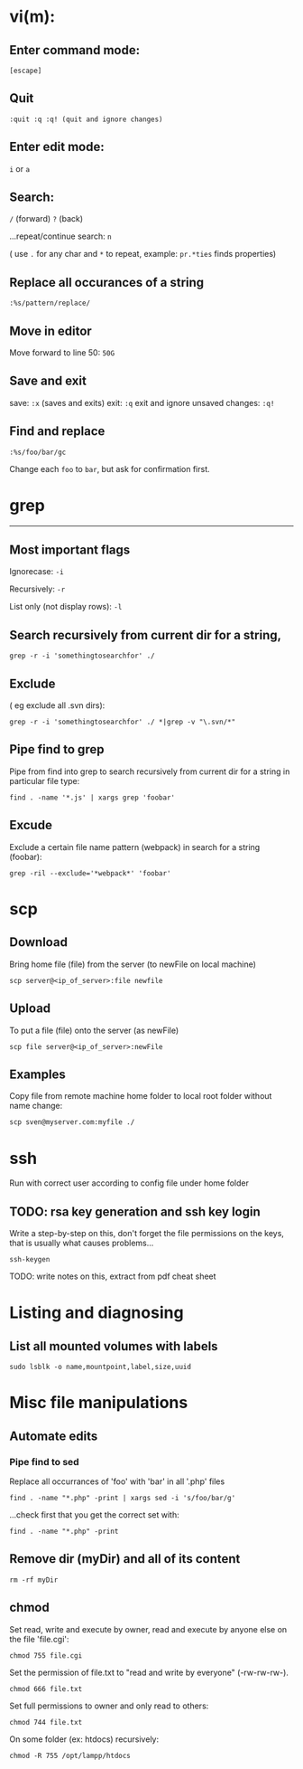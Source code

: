 

# vi(m):

## Enter command mode: 

```
[escape]
```

## Quit

```
:quit :q :q! (quit and ignore changes)
```

## Enter edit mode: 


`i` or `a`

## Search:  

`/` (forward)
`?` (back)


...repeat/continue search: `n`	
	

( use `.` for any char and `*` to repeat, example: `pr.*ties` finds properties)


## Replace all occurances of a string

```
:%s/pattern/replace/
```

## Move in editor

Move forward to line 50: `50G`


## Save and exit

save: `:x` (saves and exits)
exit: `:q`
exit and ignore unsaved changes: `:q!`



## Find and replace
```
:%s/foo/bar/gc
```
Change each `foo` to `bar`, but ask for confirmation first.




# grep
---------------------

## Most important flags

Ignorecase: `-i`

Recursively: `-r`

List only (not display rows): `-l`


## Search recursively from current dir for a string, 
```
grep -r -i 'somethingtosearchfor' ./
```

## Exclude 
( eg exclude all .svn dirs):
```
grep -r -i 'somethingtosearchfor' ./ *|grep -v "\.svn/*"
```

## Pipe find to grep
Pipe from find into grep to search recursively from current dir for a string in particular file type:
```
find . -name '*.js' | xargs grep 'foobar'
```

## Excude
Exclude a certain file name pattern (webpack) in search for a string (foobar):
```
grep -ril --exclude='*webpack*' 'foobar'
```



# scp 

## Download
Bring home file (file) from the server (to newFile on local machine)
```
scp server@<ip_of_server>:file newfile
```

## Upload
To put a file (file) onto the server (as newFile)
```
scp file server@<ip_of_server>:newFile
```

## Examples
Copy file from remote machine home folder to local root folder without name change:
```
scp sven@myserver.com:myfile ./
```

# ssh 
Run with correct user according to config file under home folder

## TODO: rsa key generation and ssh key login

Write a step-by-step on this, don't forget the file permissions on the keys, that is usually what causes problems...
```
ssh-keygen
```
TODO: write notes on this, extract from pdf cheat sheet



# Listing and diagnosing

## List all mounted volumes with labels
```
sudo lsblk -o name,mountpoint,label,size,uuid
```


# Misc file manipulations

## Automate edits

### Pipe find to sed

Replace all occurrances of 'foo' with 'bar' in all '.php' files
```
find . -name "*.php" -print | xargs sed -i 's/foo/bar/g'
```
...check first that you get the correct set with: 
```
find . -name "*.php" -print
```


## Remove dir (myDir) and all of its content
```
rm -rf myDir
```


## chmod

Set read, write and execute by owner, read and execute by anyone else on the file 'file.cgi':
```
chmod 755 file.cgi
```

Set the permission of file.txt to "read and write by everyone" (-rw-rw-rw-).
```
chmod 666 file.txt
```

Set full permissions to owner and only read to others:

```
chmod 744 file.txt
```

On some folder (ex: htdocs) recursively:
```
chmod -R 755 /opt/lampp/htdocs
```

